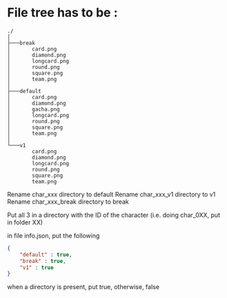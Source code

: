 # File tree has to be :
```
./
│
├───break
│       card.png
│       diamond.png
│       longcard.png
│       round.png
│       square.png
│       team.png
│
├───default
│       card.png
│       diamond.png
│       gacha.png
│       longcard.png
│       round.png
│       square.png
│       team.png
│
└───v1
        card.png
        diamond.png
        longcard.png
        round.png
        square.png
        team.png
```
Rename char_xxx directory to default
Rename char_xxx_v1 directory to v1
Rename char_xxx_break directory to break

Put all 3 in a directory with the ID of the character (i.e. doing char_0XX, put in folder XX)

in file info.json, put the following 
```json
{
    "default" : true,
    "break" : true,
    "v1" : true
}
```
when a directory is present, put true, otherwise, false